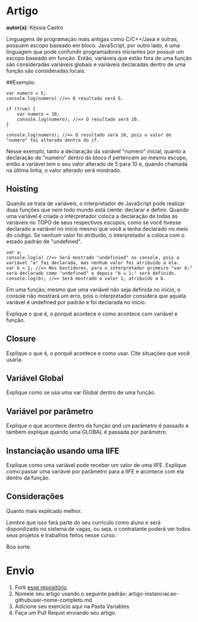 # Artigo
**autor(a)**: Késsia Castro


Linguagens de programação mais antigas como C/C++/Java e outras, possuem escopo baseado em bloco. JavaScript, por outro lado, é uma linguagem que pode confundir programadores iniciantes por possuir um escopo baseado em função. Então, variáveis que estão fora de uma função são consideradas variáveis globais e variáveis declaradas dentro de uma função são consideradas locais.

##Exemplo:

```
var numero = 5;
console.log(numero) //=> O resultado será 5.

if (true) {
	var numero = 10;
	console.log(numero); //=> O resultado será 10.
}

console.log(numero); //=> O resultado será 10, pois o valor de "numero" foi alterado dentro do if.
```

Nesse exemplo, tanto a declaração da variável "numero" inicial, quanto a declaração de "numero" dentro do bloco if pertencem ao mesmo escopo, então a variável tem o seu valor alterado de 5 para 10 e, quando chamada na última linha, o valor alterado será mostrado.

## Hoisting

Quando se trata de variáveis, o interpretador de JavaScript pode realizar duas funções que nem todo mundo está ciente: declarar e definir. Quando uma variável é criada o interpretador coloca a declaração de todas as variáveis no TOPO de seus respectivos escopos, como se você tivesse declarado a variável no início mesmo que você a tenha declarado no meio do código. Se nenhum valor foi atribuído, o interpretador a coloca com o estado padrão de "undefined".

```
var a;
console.log(a) //=> Será mostrado "undefinied" no console, pois a variável "a" foi declarada, mas nenhum valor foi atribuído a ela.
var b = 1; //=> Nos bastidores, para o interpretador primeiro "var b;" será declarado como "undefined" e depois "b = 1;" será definido.
console.log(b); //=> Será mostrado o valor 1, atribuído a b.
```

Em uma função, mesmo que uma variável não seja definida no início, o console não mostrará um erro, pois o interpretador considera que aquela variável é undefined por padrão e foi declarada no início.

Explique o que é, o porquê acontece e como acontece com variável e função.

## Closure

Explique o que é, o porquê acontece e como usar. 
Cite situações que você usaria.

## Variável Global

Explique como se usa uma var Global dentro de uma função.

## Variável por parâmetro

Explique o que acontece dentro da função qnd um parâmetro é passado e também explique quando uma GLOBAL é passada por parâmetro.


## Instanciação usando uma IIFE

Explique como uma variável pode receber um valor de uma IIFE.
Explique como passar uma variável por parâmetro para a IIFE e acontece com ela dentro da função.


## Considerações

Quanto mais explicado melhor.

Lembre que isso fará parte do seu currículo como aluno e será disponilizado no sistema de vagas, ou seja, o contratante poderá ver todos seus projetos e trabalhos feitos nesse curso.

Boa sorte.

# Envio

1. Fork [esse repositório](https://github.com/Webschool-io/be-mean-instagram-artigos/) 
2. Nomeie seu artigo usando o seguinte padrão: artigo-instanciacao-githubuser-nome-completo.md
3. Adicione seu exercício aqui na Pasta Variables
4. Faça um Pull Requst enviando seu artigo.